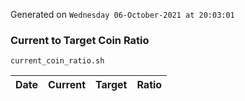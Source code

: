 Generated on `Wednesday 06-October-2021 at 20:03:01`

### Current to Target Coin Ratio
`current_coin_ratio.sh`

Date|Current|Target|Ratio
---|---|---|---
